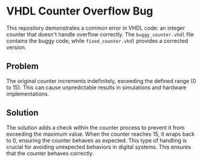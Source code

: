 # VHDL Counter Overflow Bug

This repository demonstrates a common error in VHDL code: an integer counter that doesn't handle overflow correctly. The `buggy_counter.vhdl` file contains the buggy code, while `fixed_counter.vhdl` provides a corrected version.

## Problem

The original counter increments indefinitely, exceeding the defined range (0 to 15). This can cause unpredictable results in simulations and hardware implementations. 

## Solution

The solution adds a check within the counter process to prevent it from exceeding the maximum value. When the counter reaches 15, it wraps back to 0, ensuring the counter behaves as expected. This type of handling is crucial for avoiding unexpected behaviors in digital systems.  This ensures that the counter behaves correctly.
